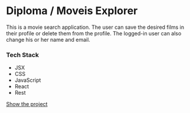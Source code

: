 # Diploma / Moveis Explorer

This is a movie search application. The user can save the desired films in their profile or delete them from the profile. The logged-in user can also change his or her name and email.

### Tech Stack

* JSX
* CSS 
* JavaScript
* React
* Rest


[Show the project](https://movies.om.nomoredomains.xyz)